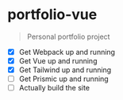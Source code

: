 # portfolio-vue

> Personal portfolio project

* [x] Get Webpack up and running
* [x] Get Vue up and running
* [x] Get Tailwind up and running
* [ ] Get Prismic up and running
* [ ] Actually build the site
